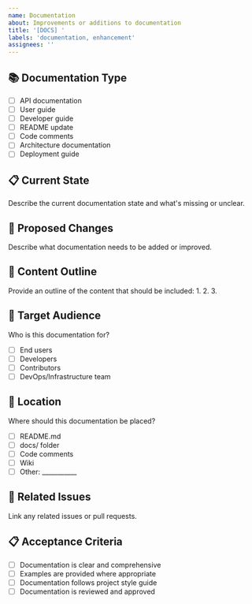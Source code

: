 ```yaml
---
name: Documentation
about: Improvements or additions to documentation
title: '[DOCS] '
labels: 'documentation, enhancement'
assignees: ''
---
```


## 📚 Documentation Type
- [ ] API documentation
- [ ] User guide
- [ ] Developer guide
- [ ] README update
- [ ] Code comments
- [ ] Architecture documentation
- [ ] Deployment guide

## 📋 Current State
Describe the current documentation state and what's missing or unclear.

## 🎯 Proposed Changes
Describe what documentation needs to be added or improved.

## 📝 Content Outline
Provide an outline of the content that should be included:
1. 
2. 
3. 

## 👥 Target Audience
Who is this documentation for?
- [ ] End users
- [ ] Developers
- [ ] Contributors
- [ ] DevOps/Infrastructure team

## 📍 Location
Where should this documentation be placed?
- [ ] README.md
- [ ] docs/ folder
- [ ] Code comments
- [ ] Wiki
- [ ] Other: ___________

## 🔗 Related Issues
Link any related issues or pull requests.

## 📋 Acceptance Criteria
- [ ] Documentation is clear and comprehensive
- [ ] Examples are provided where appropriate
- [ ] Documentation follows project style guide
- [ ] Documentation is reviewed and approved
